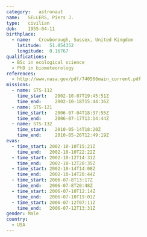 ```yaml
---
category:	astronaut
name:	SELLERS, Piers J.
type:	civilian
dob:	1955-04-11
birthplace:
  - name:	Crowborough, Sussex, United Kingdom
    latitude:	51.054352
    longitude:	0.16767
qualifications:
  - BSc in ecological science
  - PhD in biometeorology
references:
  - http://www.nasa.gov/pdf/740566main_current.pdf
missions:
  - name: STS-112
    time_start:   2002-10-07T19:45:51Z
    time_end:     2002-10-18T15:44:36Z
  - name: STS-121
    time_start:   2006-07-04T18:37:55Z
    time_end:     2006-07-17T13:14:44Z
  - name: STS-132
    time_start:   2010-05-14T18:20Z
    time_end:     2010-05-26T12:49:19Z
evas:
  - time_start: 2002-10-10T15:21Z
    time_end:   2002-10-10T22:22Z
  - time_start: 2002-10-12T14:31Z
    time_end:   2002-10-12T20:35Z
  - time_start: 2002-10-14T14:08Z
    time_end:   2002-10-14T20:44Z
  - time_start: 2006-07-8T13:17Z
    time_end:   2006-07-8T20:48Z
  - time_start: 2006-07-10T12:14Z
    time_end:   2006-07-10T19:01Z
  - time_start: 2006-07-12T07:11Z
    time_end:   2006-07-12T13:31Z
gender:	Male
country:
  - USA
---
```

